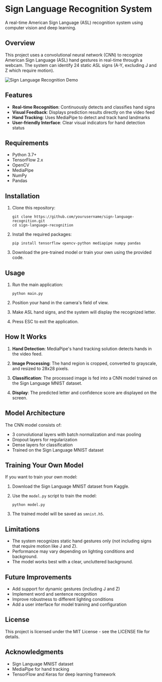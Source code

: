 # Sign Language Recognition System

A real-time American Sign Language (ASL) recognition system using computer vision and deep learning.

## Overview

This project uses a convolutional neural network (CNN) to recognize American Sign Language (ASL) hand gestures in real-time through a webcam. The system can identify 24 static ASL signs (A-Y, excluding J and Z which require motion).

![Sign Language Recognition Demo](https://i.imgur.com/example.gif)

## Features

- **Real-time Recognition**: Continuously detects and classifies hand signs
- **Visual Feedback**: Displays prediction results directly on the video feed
- **Hand Tracking**: Uses MediaPipe to detect and track hand landmarks
- **User-friendly Interface**: Clear visual indicators for hand detection status

## Requirements

- Python 3.7+
- TensorFlow 2.x
- OpenCV
- MediaPipe
- NumPy
- Pandas

## Installation

1. Clone this repository:
   ```
   git clone https://github.com/yourusername/sign-language-recognition.git
   cd sign-language-recognition
   ```

2. Install the required packages:
   ```
   pip install tensorflow opencv-python mediapipe numpy pandas
   ```

3. Download the pre-trained model or train your own using the provided code.

## Usage

1. Run the main application:
   ```
   python main.py
   ```

2. Position your hand in the camera's field of view.

3. Make ASL hand signs, and the system will display the recognized letter.

4. Press ESC to exit the application.

## How It Works

1. **Hand Detection**: MediaPipe's hand tracking solution detects hands in the video feed.

2. **Image Processing**: The hand region is cropped, converted to grayscale, and resized to 28x28 pixels.

3. **Classification**: The processed image is fed into a CNN model trained on the Sign Language MNIST dataset.

4. **Display**: The predicted letter and confidence score are displayed on the screen.

## Model Architecture

The CNN model consists of:
- 3 convolutional layers with batch normalization and max pooling
- Dropout layers for regularization
- Dense layers for classification
- Trained on the Sign Language MNIST dataset

## Training Your Own Model

If you want to train your own model:

1. Download the Sign Language MNIST dataset from Kaggle.

2. Use the `model.py` script to train the model:
   ```
   python model.py
   ```

3. The trained model will be saved as `smnist.h5`.

## Limitations

- The system recognizes static hand gestures only (not including signs that require motion like J and Z).
- Performance may vary depending on lighting conditions and background.
- The model works best with a clear, uncluttered background.

## Future Improvements

- Add support for dynamic gestures (including J and Z)
- Implement word and sentence recognition
- Improve robustness to different lighting conditions
- Add a user interface for model training and configuration

## License

This project is licensed under the MIT License - see the LICENSE file for details.

## Acknowledgments

- Sign Language MNIST dataset
- MediaPipe for hand tracking
- TensorFlow and Keras for deep learning framework 